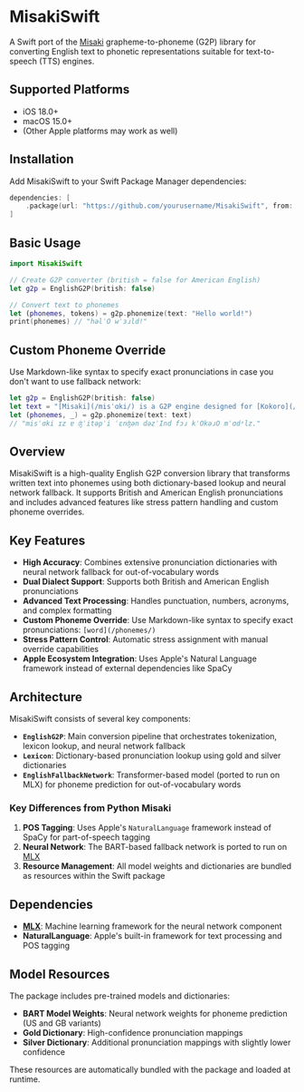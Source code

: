 # MisakiSwift

A Swift port of the [Misaki](https://github.com/hexgrad/misaki) grapheme-to-phoneme (G2P) library for converting English text to phonetic representations suitable for text-to-speech (TTS) engines.

## Supported Platforms

- iOS 18.0+
- macOS 15.0+
- (Other Apple platforms may work as well)

## Installation

Add MisakiSwift to your Swift Package Manager dependencies:

```swift
dependencies: [
    .package(url: "https://github.com/yourusername/MisakiSwift", from: "1.0.0")
]
```

## Basic Usage

```swift
import MisakiSwift

// Create G2P converter (british = false for American English)
let g2p = EnglishG2P(british: false)

// Convert text to phonemes
let (phonemes, tokens) = g2p.phonemize(text: "Hello world!")
print(phonemes) // "həlˈO wˈɜɹld!"
```

## Custom Phoneme Override

Use Markdown-like syntax to specify exact pronunciations in case you don't want to use fallback network:

```swift
let g2p = EnglishG2P(british: false)
let text = "[Misaki](/misˈɑki/) is a G2P engine designed for [Kokoro](/kˈOkəɹO/) models."
let (phonemes, _) = g2p.phonemize(text: text)
// "misˈɑki ɪz ɐ ʤˈitəpˈi ˈɛnʤən dəzˈInd fɔɹ kˈOkəɹO mˈɑdᵊlz."
```

## Overview

MisakiSwift is a high-quality English G2P conversion library that transforms written text into phonemes using both dictionary-based lookup and neural network fallback. It supports British and American English pronunciations and includes advanced features like stress pattern handling and custom phoneme overrides.

## Key Features

- **High Accuracy**: Combines extensive pronunciation dictionaries with neural network fallback for out-of-vocabulary words
- **Dual Dialect Support**: Supports both British and American English pronunciations
- **Advanced Text Processing**: Handles punctuation, numbers, acronyms, and complex formatting
- **Custom Phoneme Override**: Use Markdown-like syntax to specify exact pronunciations: `[word](/phonemes/)`
- **Stress Pattern Control**: Automatic stress assignment with manual override capabilities
- **Apple Ecosystem Integration**: Uses Apple's Natural Language framework instead of external dependencies like SpaCy

## Architecture

MisakiSwift consists of several key components:

- **`EnglishG2P`**: Main conversion pipeline that orchestrates tokenization, lexicon lookup, and neural network fallback
- **`Lexicon`**: Dictionary-based pronunciation lookup using gold and silver dictionaries
- **`EnglishFallbackNetwork`**: Transformer-based model (ported to run on MLX) for phoneme prediction for out-of-vocabulary words

### Key Differences from Python Misaki

1. **POS Tagging**: Uses Apple's `NaturalLanguage` framework instead of SpaCy for part-of-speech tagging
2. **Neural Network**: The BART-based fallback network is ported to run on [MLX](https://github.com/ml-explore/mlx)
3. **Resource Management**: All model weights and dictionaries are bundled as resources within the Swift package

## Dependencies

- **[MLX](https://github.com/ml-explore/mlx)**: Machine learning framework for the neural network component
- **NaturalLanguage**: Apple's built-in framework for text processing and POS tagging

## Model Resources

The package includes pre-trained models and dictionaries:

- **BART Model Weights**: Neural network weights for phoneme prediction (US and GB variants)
- **Gold Dictionary**: High-confidence pronunciation mappings
- **Silver Dictionary**: Additional pronunciation mappings with slightly lower confidence

These resources are automatically bundled with the package and loaded at runtime.

